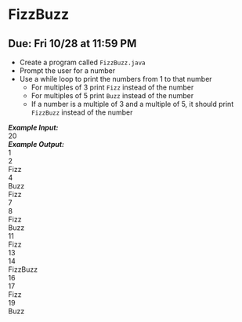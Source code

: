 # FizzBuzz

## Due: Fri 10/28 at 11:59 PM

- Create a program called `FizzBuzz.java`
- Prompt the user for a number
- Use a while loop to print the numbers from 1 to that number
  - For multiples of 3 print `Fizz` instead of the number
  - For multiples of 5 print `Buzz` instead of the number
  - If a number is a multiple of 3 and a multiple of 5, it should print `FizzBuzz` instead of the number

***Example Input:***\
20\
***Example Output:***\
1\
2\
Fizz\
4\
Buzz\
Fizz\
7\
8\
Fizz\
Buzz\
11\
Fizz\
13\
14\
FizzBuzz\
16\
17\
Fizz\
19\
Buzz
